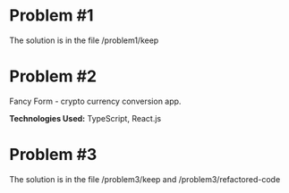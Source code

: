# Problem #1 #

The solution is in the file /problem1/keep

# Problem #2 #

Fancy Form - crypto currency conversion app. 

**Technologies Used:** TypeScript, React.js

# Problem #3 #

The solution is in the file /problem3/keep and /problem3/refactored-code
